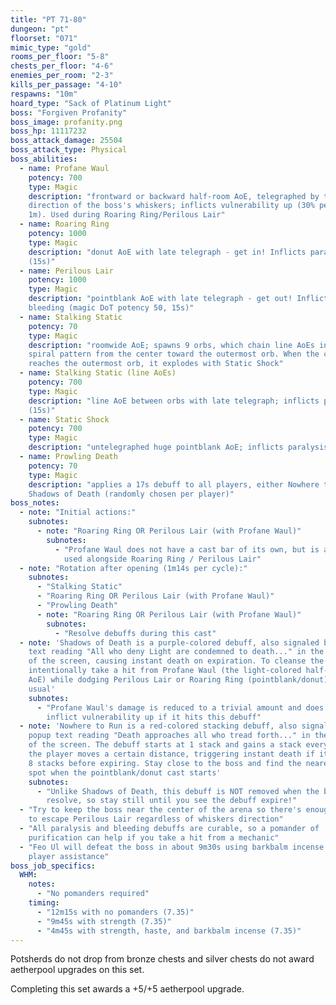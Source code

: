 ```yaml
---
title: "PT 71-80"
dungeon: "pt"
floorset: "071"
mimic_type: "gold"
rooms_per_floor: "5-8"
chests_per_floor: "4-6"
enemies_per_room: "2-3"
kills_per_passage: "4-10"
respawns: "10m"
hoard_type: "Sack of Platinum Light"
boss: "Forgiven Profanity"
boss_image: profanity.png
boss_hp: 11117232
boss_attack_damage: 25504
boss_attack_type: Physical
boss_abilities:
  - name: Profane Waul
    potency: 700
    type: Magic
    description: "frontward or backward half-room AoE, telegraphed by the
    direction of the boss's whiskers; inflicts vulnerability up (30% per stack,
    1m). Used during Roaring Ring/Perilous Lair"
  - name: Roaring Ring
    potency: 1000
    type: Magic
    description: "donut AoE with late telegraph - get in! Inflicts paralysis
    (15s)"
  - name: Perilous Lair
    potency: 1000
    type: Magic
    description: "pointblank AoE with late telegraph - get out! Inflicts
    bleeding (magic DoT potency 50, 15s)"
  - name: Stalking Static
    potency: 70
    type: Magic
    description: "roomwide AoE; spawns 9 orbs, which chain line AoEs in a
    spiral pattern from the center toward the outermost orb. When the chain
    reaches the outermost orb, it explodes with Static Shock"
  - name: Stalking Static (line AoEs)
    potency: 700
    type: Magic
    description: "line AoE between orbs with late telegraph; inflicts paralysis
    (15s)"
  - name: Static Shock
    potency: 700
    type: Magic
    description: "untelegraphed huge pointblank AoE; inflicts paralysis (15s)"
  - name: Prowling Death
    potency: 70
    type: Magic
    description: "applies a 17s debuff to all players, either Nowhere to Run or
    Shadows of Death (randomly chosen per player)"
boss_notes:
  - note: "Initial actions:"
    subnotes:
      - note: "Roaring Ring OR Perilous Lair (with Profane Waul)"
        subnotes:
          - "Profane Waul does not have a cast bar of its own, but is always
            used alongside Roaring Ring / Perilous Lair"
  - note: "Rotation after opening (1m14s per cycle):"
    subnotes:
      - "Stalking Static"
      - "Roaring Ring OR Perilous Lair (with Profane Waul)"
      - "Prowling Death"
      - note: "Roaring Ring OR Perilous Lair (with Profane Waul)"
        subnotes:
          - "Resolve debuffs during this cast"
  - note: 'Shadows of Death is a purple-colored debuff, also signaled by popup
    text reading "All who deny Light are condemned to death..." in the center
    of the screen, causing instant death on expiration. To cleanse the debuff,
    intentionally take a hit from Profane Waul (the light-colored half-room
    AoE) while dodging Perilous Lair or Roaring Ring (pointblank/donut) as
    usual'
    subnotes:
      - "Profane Waul's damage is reduced to a trivial amount and does not
        inflict vulnerability up if it hits this debuff"
  - note: 'Nowhere to Run is a red-colored stacking debuff, also signaled by
    popup text reading "Death approaches all who tread forth..." in the center
    of the screen. The debuff starts at 1 stack and gains a stack every time
    the player moves a certain distance, triggering instant death if it reaches
    8 stacks before expiring. Stay close to the boss and find the nearest safe
    spot when the pointblank/donut cast starts'
    subnotes:
      - "Unlike Shadows of Death, this debuff is NOT removed when the boss AoEs
        resolve, so stay still until you see the debuff expire!"
  - "Try to keep the boss near the center of the arena so there's enough room
    to escape Perilous Lair regardless of whiskers direction"
  - "All paralysis and bleeding debuffs are curable, so a pomander of
    purification can help if you take a hit from a mechanic"
  - "Feo Ul will defeat the boss in about 9m30s using barkbalm incense with no
    player assistance"
boss_job_specifics:
  WHM:
    notes:
      - "No pomanders required"
    timing:
      - "12m15s with no pomanders (7.35)"
      - "9m45s with strength (7.35)"
      - "4m45s with strength, haste, and barkbalm incense (7.35)"
---
```


Potsherds do not drop from bronze chests and silver chests do not award
aetherpool upgrades on this set.

Completing this set awards a +5/+5 aetherpool upgrade.
